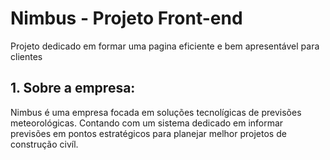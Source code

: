 # Nimbus - Projeto Front-end
Projeto dedicado em formar uma pagina eficiente e bem apresentável
para clientes
## 1. Sobre a empresa:
Nimbus é uma empresa focada em soluções tecnolígicas de previsões meteorológicas.
Contando com um sistema dedicado em informar previsões em pontos estratégicos
para planejar melhor projetos de construção civíl.
